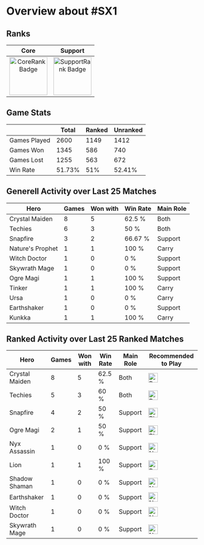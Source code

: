 ﻿# Overview about #SX1

## Ranks

|                              **Core**                              |                                **Support**                                |
| :----------------------------------------------------------------: | :-----------------------------------------------------------------------: |
| <img src="https://gamepedia.cursecdn.com/dota2_gamepedia/8/82/SeasonalRank3-1.png?version=9a97f0e95c5df7a38c4583503847844d" alt="CoreRank Badge" width="100"/> | <img src="https://gamepedia.cursecdn.com/dota2_gamepedia/b/b1/SeasonalRank3-5.png?version=ec16713315fac2604dcecf7c2ddaf3fc" alt="SupportRank Badge" width="100" /> |

## Game Stats

|              | Total                    | Ranked                      | Unranked                      |
| ------------ | ------------------------ | --------------------------- | ----------------------------- |
| Games Played | 2600    | 1149 | 1412 |
| Games Won    | 1345     | 586       | 740       |
| Games Lost   | 1255     | 563       | 672       |
| Win Rate     | 51.73% | 51%   | 52.41%   |

## Generell Activity over Last 25 Matches

|      Hero        | Games               | Won with                     | Win Rate| Main Role|
| ------------| ------------ | ------------ | ----------------------- | --------------------------- |
|Crystal Maiden|8|5|62.5 %|Both| 
|Techies|6|3|50 %|Both| 
|Snapfire|3|2|66.67 %|Support| 
|Nature's Prophet|1|1|100 %|Carry| 
|Witch Doctor|1|0|0 %|Support| 
|Skywrath Mage|1|0|0 %|Support| 
|Ogre Magi|1|1|100 %|Support| 
|Tinker|1|1|100 %|Carry| 
|Ursa|1|0|0 %|Carry| 
|Earthshaker|1|0|0 %|Support| 
|Kunkka|1|1|100 %|Carry| 

## Ranked Activity over Last 25 Ranked Matches

|      Hero        | Games               | Won with                     | Win Rate| Main Role| Recommended to Play|
| ------------| ------------| ------------ | ------------ | ----------------------- | --------------------------- |
|Crystal Maiden|8|5|62.5 %|Both| <img src="https://image.flaticon.com/icons/png/512/2268/2268453.png" alt="Recommended" width="25"/>
|Techies|5|3|60 %|Both| <img src="https://image.flaticon.com/icons/png/512/2268/2268453.png" alt="Recommended" width="25"/>
|Snapfire|4|2|50 %|Support| <img src="https://image.flaticon.com/icons/png/512/2268/2268506.png" alt="Playable but not recommended" width="25"/>
|Ogre Magi|2|1|50 %|Support| <img src="https://image.flaticon.com/icons/png/512/2268/2268506.png" alt="Playable but not recommended" width="25"/>
|Nyx Assassin|1|0|0 %|Support| <img src="https://image.flaticon.com/icons/png/512/2268/2268512.png" alt="Not Recommended" width="25"/>
|Lion|1|1|100 %|Support| <img src="https://image.flaticon.com/icons/png/512/2268/2268453.png" alt="Recommended" width="25"/>
|Shadow Shaman|1|0|0 %|Support| <img src="https://image.flaticon.com/icons/png/512/2268/2268512.png" alt="Not Recommended" width="25"/>
|Earthshaker|1|0|0 %|Support| <img src="https://image.flaticon.com/icons/png/512/2268/2268512.png" alt="Not Recommended" width="25"/>
|Witch Doctor|1|0|0 %|Support| <img src="https://image.flaticon.com/icons/png/512/2268/2268512.png" alt="Not Recommended" width="25"/>
|Skywrath Mage|1|0|0 %|Support| <img src="https://image.flaticon.com/icons/png/512/2268/2268512.png" alt="Not Recommended" width="25"/>

